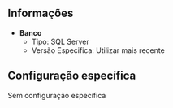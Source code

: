 ## Informações
- **Banco**
    - Tipo: SQL Server
    - Versão Especifica: Utilizar mais recente
## Configuração específica
Sem configuração específica